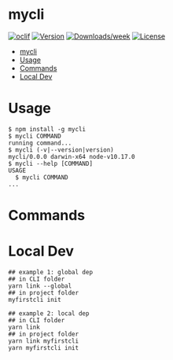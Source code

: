 mycli
=====



[![oclif](https://img.shields.io/badge/cli-oclif-brightgreen.svg)](https://oclif.io)
[![Version](https://img.shields.io/npm/v/mycli.svg)](https://npmjs.org/package/mycli)
[![Downloads/week](https://img.shields.io/npm/dw/mycli.svg)](https://npmjs.org/package/mycli)
[![License](https://img.shields.io/npm/l/mycli.svg)](https://github.com/sw-yx/mycli/blob/master/package.json)

<!-- toc -->
- [mycli](#mycli)
- [Usage](#usage)
- [Commands](#commands)
- [Local Dev](#local-dev)
<!-- tocstop -->
# Usage
<!-- usage -->
```sh-session
$ npm install -g mycli
$ mycli COMMAND
running command...
$ mycli (-v|--version|version)
mycli/0.0.0 darwin-x64 node-v10.17.0
$ mycli --help [COMMAND]
USAGE
  $ mycli COMMAND
...
```
<!-- usagestop -->
# Commands
<!-- commands -->

<!-- commandsstop -->

# Local Dev


```
## example 1: global dep
## in CLI folder
yarn link --global
## in project folder
myfirstcli init

## example 2: local dep
## in CLI folder
yarn link
## in project folder
yarn link myfirstcli
yarn myfirstcli init
```
